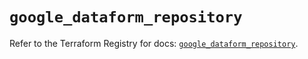 # `google_dataform_repository`

Refer to the Terraform Registry for docs: [`google_dataform_repository`](https://registry.terraform.io/providers/hashicorp/google-beta/5.22.0/docs/resources/google_dataform_repository).
